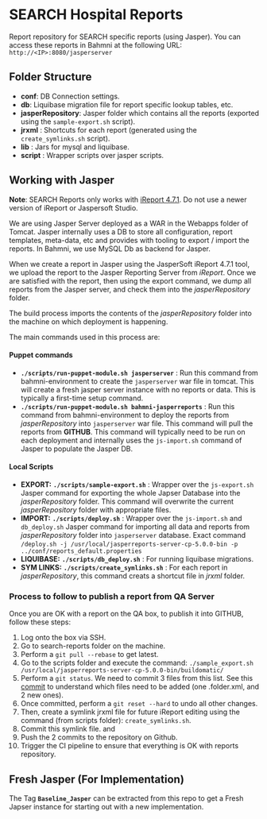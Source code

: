 SEARCH Hospital Reports
========================

Report repository for SEARCH specific reports (using Jasper). You can access these reports in Bahmni at the following URL: `http://<IP>:8080/jasperserver`

Folder Structure
-----------------

- __conf__: DB Connection settings. 
- __db__: Liquibase migration file for report specific lookup tables, etc.
- __jasperRepository__: Jasper folder which contains all the reports (exported using the `sample-export.sh` script). 
- __jrxml__ : Shortcuts for each report (generated using the `create_symlinks.sh` script).
- __lib__ : Jars for mysql and liquibase.
- __script__ : Wrapper scripts over jasper scripts.


Working with Jasper
----------------------

__Note__: SEARCH Reports only works with [iReport 4.7.1](http://sourceforge.net/projects/ireport/files/iReport/iReport-4.7.1/). Do not use a newer version of iReport or Jaspersoft Studio.

We are using Jasper Server deployed as a WAR in the Webapps folder of Tomcat. Jasper internally uses a DB to store all configuration, report templates, meta-data, etc and provides with tooling to export / import the reports. In Bahmni, we use MySQL Db as backend for Jasper. 

When we create a report in Jasper using the JasperSoft iReport 4.7.1 tool, we upload the report to the Jasper Reporting Server from _iReport_. Once we are satisfied with the report, then using the export command, we dump all reports from the Jasper server, and check them into the _jasperRepository_ folder. 

The build process imports the contents of the _jasperRepository_ folder into the machine on which deployment is happening.

The main commands used in this process are:

#### Puppet commands
- __`./scripts/run-puppet-module.sh jasperserver`__ : Run this command from bahmni-environment to create the `jasperserver` war file in tomcat. This will create a fresh jasper server instance with no reports or data. This is typically a first-time setup command.
- __`./scripts/run-puppet-module.sh bahmni-jasperreports`__ : Run this command from bahmni-environment to deploy the reports from _jasperRepository_ into `jasperserver` war file. This command will pull the reports from __GITHUB__. This command will typically need to be run on each deployment and internally uses the `js-import.sh` command of Jasper to populate the Jasper DB.

#### Local Scripts
- __EXPORT:__ __`./scripts/sample-export.sh`__ : Wrapper over the `js-export.sh` Jasper command for exporting the whole Japser Database into the _jasperRepository_ folder. This command will overwrite the current _jasperRepository_ folder with appropriate files. 
- __IMPORT:__ __`./scripts/deploy.sh`__ : Wrapper over the `js-import.sh` and `db_deploy.sh` Jasper command for importing all data and reports from _jasperRepository_ folder into `jasperserver` database. Exact command `/deploy.sh -j /usr/local/jasperreports-server-cp-5.0.0-bin -p ../conf/reports_default.properties`
- __LIQUIBASE:__ __`./scripts/db_deploy.sh`__ :  For running liquibase migrations.
- __SYM LINKS:__ __`./scripts/create_symlinks.sh`__ :  For each report in _jasperRepository_, this command creats a shortcut file in _jrxml_ folder.


### Process to follow to publish a report from QA Server
Once you are OK with a report on the QA box, to publish it into GITHUB, follow these steps: 

1. Log onto the box via SSH.
2. Go to search-reports folder on the machine. 
3. Perform a `git pull --rebase` to get latest. 
4. Go to the scripts folder and execute the command: `./sample_export.sh /usr/local/jasperreports-server-cp-5.0.0-bin/buildomatic/`
5. Perform a `git status`. We need to commit 3 files from this list. See this [commit](https://github.com/Bhamni/search-reports/commit/f92e46deabb7dfeccfe900a083dcc7a5c47e64dc) to understand which files need to be added (one .folder.xml, and 2 new ones).
6. Once committed, perform a `git reset --hard` to undo all other changes. 
7. Then, create a symlink jrxml file for future iReport editing using the command (from scripts folder): `create_symlinks.sh`.
8. Commit this symlink file. and 
9. Push the 2 commits to the repository on Github.
10. Trigger the CI pipeline to ensure that everything is OK with reports repository.

Fresh Jasper (For Implementation)
-----------------------------------

The Tag __`Baseline_Jasper`__ can be extracted from this repo to get a Fresh Japser instance for starting out with a new implementation.
